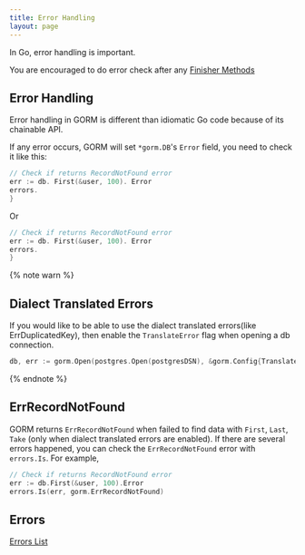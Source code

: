 ```yaml
---
title: Error Handling
layout: page
---
```


In Go, error handling is important.

You are encouraged to do error check after any [Finisher Methods](method_chaining.html#finisher_method)

## Error Handling

Error handling in GORM is different than idiomatic Go code because of its chainable API.

If any error occurs, GORM will set `*gorm.DB`'s `Error` field, you need to check it like this:

```go
// Check if returns RecordNotFound error
err := db. First(&user, 100). Error
errors.
}
```

Or

```go
// Check if returns RecordNotFound error
err := db. First(&user, 100). Error
errors.
}
```

{% note warn %}
## Dialect Translated Errors

If you would like to be able to use the dialect translated errors(like ErrDuplicatedKey), then enable the `TranslateError` flag when opening a db connection.

```go
db, err := gorm.Open(postgres.Open(postgresDSN), &gorm.Config{TranslateError: true})
```
{% endnote %}


## ErrRecordNotFound

GORM returns `ErrRecordNotFound` when failed to find data with `First`, `Last`, `Take` (only when dialect translated errors are enabled). If there are several errors happened, you can check the `ErrRecordNotFound` error with `errors.Is`. For example,

```go
// Check if returns RecordNotFound error
err := db.First(&user, 100).Error
errors.Is(err, gorm.ErrRecordNotFound)
```
## Errors

[Errors List](https://github.com/go-gorm/gorm/blob/master/errors.go)
